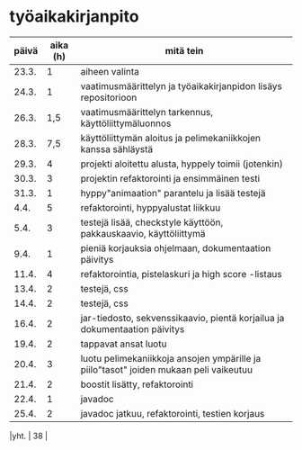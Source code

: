 # työaikakirjanpito
| päivä | aika (h) | mitä tein |
|-------|----------|-----------|
|23.3.  | 1        | aiheen valinta | 
|24.3.  | 1        | vaatimusmäärittelyn ja työaikakirjanpidon lisäys repositorioon |
|26.3.  | 1,5      | vaatimusmäärittelyn tarkennus, käyttöliittymäluonnos |
|28.3.  | 7,5      | käyttöliittymän aloitus ja pelimekaniikkojen kanssa sähläystä |
|29.3.  | 4        | projekti aloitettu alusta, hyppely toimii (jotenkin) |
|30.3.  | 3        | projektin refaktorointi ja ensimmäinen testi |
|31.3.  | 1        | hyppy"animaation" parantelu ja lisää testejä |
|4.4.   | 5        | refaktorointi, hyppyalustat liikkuu |
|5.4.   | 3        | testejä lisää, checkstyle käyttöön, pakkauskaavio, käyttöliittymä |
|9.4.   | 1        | pieniä korjauksia ohjelmaan, dokumentaation päivitys |
|11.4.  | 4        | refaktorointia, pistelaskuri ja high score -listaus |
|13.4.  | 2        | testejä, css |
|14.4.  | 2        | testejä, css |
|16.4.  | 2        | jar-tiedosto, sekvenssikaavio, pientä korjailua ja dokumentaation päivitys |
|19.4.  | 2        | tappavat ansat luotu |
|20.4.  | 3        | luotu pelimekaniikkoja ansojen ympärille ja piilo"tasot" joiden mukaan peli vaikeutuu |
|21.4.  | 2        | boostit lisätty, refaktorointi |
|22.4.  | 1        | javadoc |
|25.4.  | 2        | javadoc jatkuu, refaktorointi, testien korjaus |

|yht.   | 38       | 